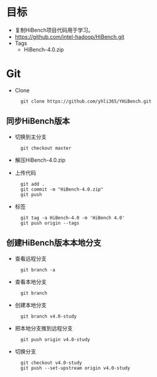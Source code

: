 目标
====================
- 复制HiBench项目代码用于学习。
- https://github.com/intel-hadoop/HiBench.git
- Tags
    * HiBench-4.0.zip

Git
====================
- Clone

        git clone https://github.com/yhli365/YHiBench.git

## 同步HiBench版本

- 切换到主分支

        git checkout master

- 解压HiBench-4.0.zip

- 上传代码

        git add .
        git commit -m "HiBench-4.0.zip"
        git push

- 标签

        git tag -a HiBench-4.0 -m 'HiBench 4.0'
        git push origin --tags

## 创建HiBench版本本地分支

- 查看远程分支

        git branch -a

- 查看本地分支

        git branch

- 创建本地分支

        git branch v4.0-study

- 把本地分支推到远程分支

        git push origin v4.0-study

- 切换分支

        git checkout v4.0-study
        git push --set-upstream origin v4.0-study

